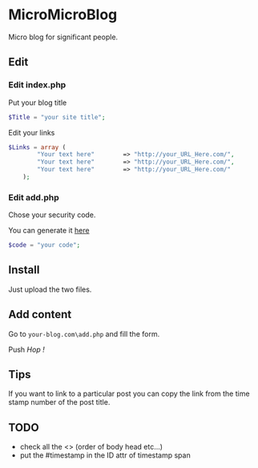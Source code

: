 # MicroMicroBlog
Micro blog for significant people.

## Edit
### Edit index.php
Put your blog title
```php
$Title = "your site title";
```
Edit your links
```php
$Links = array (
		"Your text here" 		=> "http://your_URL_Here.com/",
		"Your text here" 		=> "http://your_URL_Here.com/",
		"Your text here" 		=> "http://your_URL_Here.com/"
	);
```
### Edit add.php
Chose your security code.

You can generate it [here](https://www.random.org/strings/?num=1&len=20&digits=on&upperalpha=on&loweralpha=on&unique=on&format=plain&rnd=new)
```php
$code = "your code";
```
## Install
Just upload the two files.

## Add content
Go to `your-blog.com\add.php` and fill the form.

Push *Hop !*

## Tips
If you want to link to a particular post you can copy the link from the time stamp number of the post title.

## TODO
* check all the <\> (order of body head etc...)
* put the #timestamp in the ID attr of timestamp span


